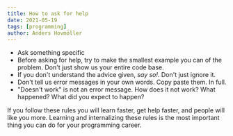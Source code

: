 ```yaml
---
title: How to ask for help
date: 2021-05-19 
tags: [programming]
author: Anders Hovmöller
---
```


- Ask something specific
- Before asking for help, try to make the smallest example you can of the problem. Don't just show us your entire code base.
- If you don't understand the advice given, *say so!*. Don't just ignore it. 
- Don't tell us error messages in your own words. Copy paste them. In full.
- "Doesn't work" is not an error message. How does it not work? What happened? What did you expect to happen?

If you follow these rules you will learn faster, get help faster, and people will like you more. Learning and internalizing these rules is the most important thing you can do for your programming career. 
